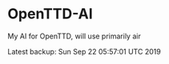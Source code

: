 # OpenTTD-AI
My AI for OpenTTD, will use primarily air

Latest backup: Sun Sep 22 05:57:01 UTC 2019
